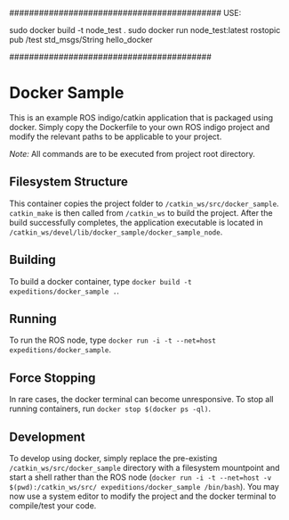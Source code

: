 
###########################################
USE:

sudo docker build -t node_test .
sudo docker run node_test:latest
rostopic pub /test std_msgs/String hello_docker

#########################################

# Docker Sample

This is an example ROS indigo/catkin application that is packaged using docker. Simply copy the Dockerfile to your own ROS indigo project and modify the relevant paths to be applicable to your project.

*Note:* All commands are to be executed from project root directory.

## Filesystem Structure

This container copies the project folder to `/catkin_ws/src/docker_sample`. `catkin_make` is
then called from `/catkin_ws` to build the project. After the build successfully completes, the application executable is located in `/catkin_ws/devel/lib/docker_sample/docker_sample_node`.

## Building

To build a docker container, type `docker build -t expeditions/docker_sample .`.

## Running

To run the ROS node, type `docker run -i -t --net=host expeditions/docker_sample`.

## Force Stopping

In rare cases, the docker terminal can become unresponsive. To stop all running containers, run `docker stop $(docker ps -ql)`.

## Development

To develop using docker, simply replace the pre-existing `/catkin_ws/src/docker_sample` directory with a filesystem mountpoint and start a shell rather than the ROS node (`docker run -i -t --net=host -v $(pwd):/catkin_ws/src/ expeditions/docker_sample /bin/bash`). You may now use a system editor to modify the project and the docker terminal to compile/test your code.
